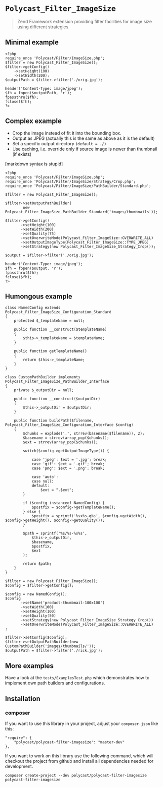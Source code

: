# `Polycast_Filter_ImageSize`

> Zend Framework extension providing filter facilities for image size using 
> different strategies. 


## Minimal example


    <?php
    require_once 'Polycast/Filter/ImageSize.php';
    $filter = new Polycast_Filter_ImageSize();
    $filter->getConfig()
        ->setHeight(100)
        ->setWidth(200);
    $outputPath = $filter->filter('./orig.jpg');

    header('Content-Type: image/jpeg');
    $fh = fopen($outputPath, 'r');
    fpassthru($fh);
    fclose($fh);
    ?>


## Complex example

* Crop the image instead of fit it into the bounding box.  
* Output as JPEG (actually this is the same as above as it is the default)  
* Set a specific output directory `(default = ./)` 
* Use caching, i.e. override only if source image is newer than thumbnail (if exists)  

[markdown syntax is stupid]

    <?php
    require_once 'Polycast/Filter/ImageSize.php';
    require_once 'Polycast/Filter/ImageSize/Strategy/Crop.php';
    require_once 'Polycast/Filter/ImageSize/PathBuilder/Standard.php';
    
    $filter = new Polycast_Filter_ImageSize();
    
    $filter->setOutputPathBuilder(
            new Polycast_Filter_ImageSize_PathBuilder_Standard('images/thumbnails'));

    $filter->getConfig()
           ->setHeight(100)
           ->setWidth(200)
           ->setQuality(75)
           ->setOverwriteMode(Polycast_Filter_ImageSize::OVERWRITE_ALL)
           ->setOutputImageType(Polycast_Filter_ImageSize::TYPE_JPEG)
           ->setStrategy(new Polycast_Filter_ImageSize_Strategy_Crop());

    $output = $filter->filter('./orig.jpg');

    header('Content-Type: image/jpeg');
    $fh = fopen($output, 'r');
    fpassthru($fh);
    fclose($fh);
    ?>

## Humongous example

    class NamedConfig extends Polycast_Filter_ImageSize_Configuration_Standard
    {
        protected $_templateName = null;

        public function __construct($templateName)
        {
            $this->_templateName = $templateName;
        }

        public function getTemplateName()
        {
            return $this->_templateName;
        }
    }

    class CustomPathBuilder implements Polycast_Filter_ImageSize_PathBuilder_Interface
    {
        private $_outputDir = null;

        public function __construct($outputDir) 
        {
            $this->_outputDir = $outputDir;
        }

        public function buildPath($filename, Polycast_Filter_ImageSize_Configuration_Interface $config) 
        {
            $chunks = explode('.', strrev(basename($filename)), 2);
            $basename = strrev(array_pop($chunks));
            $ext = strrev(array_pop($chunks));

            switch($config->getOutputImageType()) {

                case 'jpeg': $ext = '.jpg'; break;
                case 'gif': $ext = '.gif'; break;
                case 'png': $ext = '.png'; break;

                case 'auto':
                case null:
                default:
                    $ext = ".$ext";
            } 

            if ($config instanceof NamedConfig) {
                $postfix = $config->getTemplateName();
            } else {
                $postfix = sprintf('%sx%s-q%s', $config->getWidth(), $config->getHeight(), $config->getQuality());
            }

            $path = sprintf('%s/%s-%s%s',
                $this->_outputDir,
                $basename,
                $postfix,
                $ext
            );

            return $path;
        }
    }
    
    $filter = new Polycast_Filter_ImageSize(); 
    $config = $filter->getConfig();

    $config = new NamedConfig();
    $config
           ->setName('product-thumbnail-100x100')
           ->setWidth(100)
           ->setHeight(100)
           ->setQuality(50)
           ->setStrategy(new Polycast_Filter_ImageSize_Strategy_Crop())
           ->setOverwriteMode(Polycast_Filter_ImageSize::OVERWRITE_ALL)
    ; 
    
    $filter->setConfig($config);
    $filter->setOutputPathBuilder(new CustomPathBuilder('images/thumbnails/')); 
    $outputPath = $filter->filter('./rick.jpg'); 
    

## More examples

Have a look at the `tests/ExamplesTest.php` which demonstrates how to implement
own path builders and configurations. 


## Installation

### composer

If you want to use this library in your project, adjust your `composer.json` 
like this:

    "require": {
        "polycast/polycast-filter-imagesize": "master-dev"
    },

If you want to work on this library use the following command, which will 
checkout the project from github and install all dependencies needed for 
development.

`composer create-project --dev polycast/polycast-filter-imagesize polycast-filter-imagesize`
